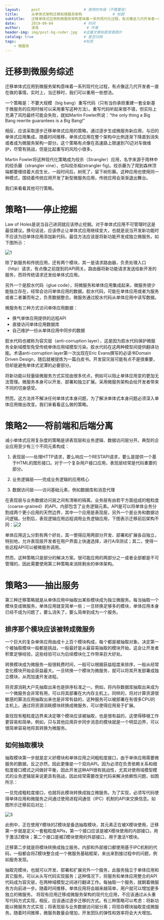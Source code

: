 ```yaml
---
layout:     post   				    # 使用的布局（不需要改）
title:      从单体式架构迁移到微服务架构				# 标题 
subtitle:   迁移单体式应用到微服务架构意味着一系列现代化过程，有点像这几代开发者一直在做的事情，实时上，当迁移时，我们可以重用一些想法。  #副标题
date:       2019-09-04				# 时间
author:     凌洛 						# 作者
header-img: img/post-bg-coder.jpg	#这篇文章标题背景图片
catalog: true 						# 是否归档
tags:								#标签
    - 微服务
---
```


# 迁移到微服务综述

  迁移单体式应用到微服务架构意味着一系列现代化过程，有点像这几代开发者一直在做的事情，实时上，当迁移时，我们可以重用一些想法。

  一个策略是：不要大规模（big bang）重写代码（只有当你承担重建一套全新基于微服务的应用时候可以采用重写这种方法）。重写代码听起来很不错，但实际上充满了风险最终可能会失败，就如Martin Fowler所说：“the only thing a Big Bang rewrite guarantees is a Big Bang!”

  相反，应该采取逐步迁移单体式应用的策略，通过逐步生成微服务新应用，与旧的单体式应用集成，随着时间推移，单体式应用在整个架构中比例逐渐下降直到消失或者成为微服务架构一部分。这个策略有点像在高速路上限速到70迈对车做维护，尽管有挑战，但是比起重写的风险小很多。

  Martin Fowler将这种现代化策略成为绞杀（Strangler）应用，名字来源于雨林中的绞杀藤（strangler vine），也叫绞杀榕(strangler fig)。绞杀藤为了爬到森林顶端都要缠绕着大叔生长，一段时间后，树死了，留下树形藤。这种应用也使用同一种模式，围绕着传统应用开发了新型微服务应用，传统应用会渐渐退出舞台。

 
  我们来看看其他可行策略。

  # 策略1——停止挖掘

  Law of Holes是说当自己进洞就应该停止挖掘。对于单体式应用不可管理时这是最佳建议。换句话说，应该停止让单体式应用继续变大，也就是说当开发新功能时不应该为旧单体应用添加新代码，最佳方法应该是将新功能开发成独立微服务。如下图所示：

  ![1](https://oss-weslie.oss-cn-shanghai.aliyuncs.com/data/github_content_pic/Law%20of%20Holes.png)

  除了新服务和传统应用，还有两个模块，其一是请求路由器，负责处理入口（http）请求，有点像之前提到的API网关。路由器将新功能请求发送给新开发的服务，而将传统请求还发给单体式应用。

  另外一个是胶水代码（glue code），将微服务和单体应用集成起来，微服务很少能独立存在，经常会访问单体应用的数据。胶水代码，可能在单体应用或者为服务或者二者兼而有之，负责数据整合。微服务通过胶水代码从单体应用中读写数据。​

  微服务有三种方式访问单体应用数据：

  - 换气单体应用提供的远程API
  - 直接访问单体应用数据库
  - 自己维护一份从单体应用中同步的数据

  胶水代码也被称为容灾层（anti-corruption layer），这是因为胶水代码保护微服务全新域模型免受传统单体应用域模型污染。胶水代码在这两种模型间提供翻译功能。术语anti-corruption layer第一次出现在Eric Evans撰写的必读书Domain Driven Design，随后就被提炼为一篇白皮书。开发容灾层可能有点不是很重要，但却是避免单体式泥潭的必要部分。

  将新功能以轻量级微服务方式实现由很多优点，例如可以阻止单体应用变的更加无法管理。微服务本身可以开发、部署和独立扩展。采用微服务架构会给开发者带来不同的切身感受。

  然而，这方法并不解决任何单体式本身问题，为了解决单体式本身问题必须深入单体应用​做出改变。我们来看看这么做的策略。

  # 策略2——将前端和后端分离

  减小单体式应用复杂度的策略是讲表现层和业务逻辑、数据访问层分开。典型的企业应用至少有三个不同元素构成：

  1. 表现层——处理HTTP请求，要么响应一个RESTAPI请求，要么是提供一个基于HTML的图形接口。对于一个复杂用户接口应用，表现层经常是代码重要的部分。

  2. 业务逻辑层——完成业务逻辑的应用核心​

  3. 数据访问层——访问基础元素，例如数据库和消息代理​

  在表现层与业务数据访问层之间有清晰的隔离。业务层有由若干方面组成的粗粒度（coarse-grained）的API，内部包含了业务逻辑元素。API是可以将单体业务分割成两个更小应用的天然边界，其中一个应用是表现层，另外一个是业务和数据访问逻辑。分割后，表现逻辑应用远程调用业务逻辑应用，下图表示迁移前后架构不同：​
 ![2](https://oss-weslie.oss-cn-shanghai.aliyuncs.com/data/github_content_pic/Before%20and%20after%20migration.png)

  单体应用这么分割有两个好处，其一使得应用两部分开发、部署和扩展各自独立，特别地，允许表现层开发者在用户界面上快速选择，进行A/B测试；其二，使得一些远程API可以被微服务调用。

  然而，这种策略只是部分的解决方案。很可能应用的两部分之一或者全部都是不可管理的，因此需要使用第三种策略来消除剩余的单体架构。

  # 策略3——抽出服务

  第三种迁移策略就是从单体应用中抽取出某些模块成为独立微服务。每当抽取一个模块变成微服务，单体应用就变简单一些；一旦转换足够多的模块，单体应用本身已经不成为问题了，要么消失了，要么简单到成为一个服务。

  ## 排序那个模块应该被转成微服务

  一个巨大的复杂单体应用由成十上百个模块构成，每个都是被抽取对象。决定第一个被抽取模块一般都是挑战，一般最好是从最容易抽取的模块开始，这会让开发者积累足够经验，这些经验可以为后续模块化工作带来巨大好处。

  转换模块成为微服务一般很耗费时间，一般可以根据获益程度来排序，一般从经常变化模块开始会获益最大。一旦转换一个模块为微服务，就可以将其开发部署成独立模块，从而加速开发进程。

  将资源消耗大户先抽取出来也是排序标准之一。例如，将内存数据库抽取出来成为一个微服务会非常有用，可以将其部署在大内存主机上。同样的，将对计算资源很敏感的算法应用抽取出来也是非常有益的，这种服务可以被部署在有很多CPU的主机上。通过将资源消耗模块转换成微服务，可以使得应用易于扩展。

  查找现有粗粒度边界来决定哪个模块应该被抽取，也是很有益的，这使得移植工作更容易和简单。例如，只与其他应用异步同步消息的模块就是一个明显边界，可以很简单容易地将其转换为微服务。

  ## 如何抽取模块

  抽取模块第一步就是定义好模块和单体应用之间粗粒度接口，由于单体应用需要微服务的数据，反之亦然，因此更像是一个双向API。因为必须在负责依赖关系和细粒度接口模式之间做好平衡，因此开发这种API很有挑战性，尤其对使用域模型模式的业务逻辑层来说更具有挑战，因此经常需要改变代码来解决依赖性问题，如图所示：

  ​一旦完成粗粒度接口，也就将此模块转换成独立微服务。为了实现，必须写代码使得单体应用和微服务之间通过使用进程间通信（IPC）机制的API来交换信息。如图所示迁移前后对比：

  ![3](https://oss-weslie.oss-cn-shanghai.aliyuncs.com/data/github_content_pic/30103116_ZCcM.png)

  此例中，正在使用Y模块的Z模块是备选抽取模块，其元素正在被X模块使用，迁移第一步就是定义一套粗粒度APIs，第一个接口应该是被X模块使用的内部接口，用于激活Z模块；第二个接口是被Z模块使用的外部接口，用于激活Y模块。

  迁移第二步就是将模块转换成独立服务。内部和外部接口都使用基于IPC机制的代码，一般都会将Z模块整合成一个微服务基础框架，来出来割接过程中的问题，例如服务发现。

  抽取完模块，也就可以开发、部署和扩展另外一个服务，此服务独立于单体应用和其它服务。可以从头写代码实现服务；这种情况下，将服务和单体应用整合的API代码成为容灾层，在两种域模型之间进行翻译工作。每抽取一个服务，就朝着微服务方向前进一步。随着时间推移，单体应用将会越来越简单，用户就可以增加更多独立的微服务。
 将现有应用迁移成微服务架构的现代化应用，不应该通过从头重写代码方式实现，相反，应该通过逐步迁移的方式。有三种策略可以考虑：将新功能以微服务方式实现；将表现层与业务数据访问层分离；将现存模块抽取变成微服务。随着时间推移，微服务数量会增加，开发团队的弹性和效率将会大大增加。
